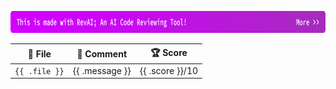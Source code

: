 <a href="https://imsadra.me/revai-let-ai-review-it-first"><img src="https://raw.githubusercontent.com/lnxpy/revai/7760ef31ca3af331d481d834dc25cd555ebc7fe1/media/heading.svg" width=850 height=35></a>

| 📂 **File**   | 💬 **Comment** | 🏆 **Score**    |
| :-----------: |---------------| :-------------: |
| `{{ .file }}` | {{ .message }} | {{ .score }}/10 |
